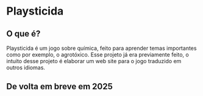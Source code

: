 # Playsticida
 
## O que é? 
Playsticida é um jogo sobre química, feito para aprender temas importantes como por exemplo, o agrotóxico. Esse projeto já era previamente feito, o intuito desse projeto é elaborar um web site para o jogo traduzido em outros idiomas.

## De volta em breve em 2025